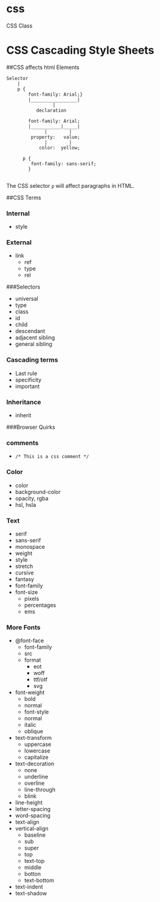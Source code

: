# css
CSS Class
# CSS Cascading Style Sheets

##CSS  affects html Elements

```
Selector
	|
	p { 
	    font-family: Arial;}                 
	    |_________________|
	             |
	       declaration
	       
	    font-family: Arial;
	    |___________|_____|
	          |        |  
	     property:   value;
	          |        |
	        color:  yellow;
	        
	  p {
	     font-family: sans-serif;
	    }     
     
```
The CSS selector ```p``` will affect paragraphs in HTML.


##CSS Terms

### Internal
* style

### External

* link 
	* ref
	* type
	* rel

###Selectors
* universal
* type
* class
* id
* child
* descendant
* adjacent sibling
* general sibling

### Cascading terms
* Last rule
* specificity
* important

### Inheritance
* inherit

###Browser Quirks

### comments
* ```/* This is a css comment */```

### Color
* color
* background-color
* opacity, rgba
* hsl, hsla

### Text
* serif
* sans-serif
* monospace
* weight
* style
* stretch
* cursive 
* fantasy
* font-family
* font-size
	* pixels
	* percentages
	* ems

### More Fonts
* @font-face
 	* font-family
 	* src
 	* format
 		* eot
 		* woff
 		* ttf/otf
 		* svg
* font-weight
 	* bold
 	* normal 
 	* font-style
 	* normal
 	* italic
 	* oblique
* text-transform
 	* uppercase
 	* lowercase
 	* capitalize
* text-decoration
 	* none
 	* underline
 	* overline
 	* line-through
 	* blink
* line-height
* letter-spacing
* word-spacing
* text-align
* vertical-align
 	* baseline
 	* sub
 	* super
 	* top 
 	* text-top
 	* middle
 	* botton
 	* text-bottom
* text-indent
* text-shadow 

